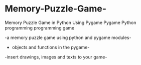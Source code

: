 # Memory-Puzzle-Game-
Memory Puzzle Game in Python Using Pygame
Pygame
Python programming
programming game

-a memory puzzle game using python and pygame modules-


- objects and functions in the pygame-


-insert drawings, images and texts to your game-
